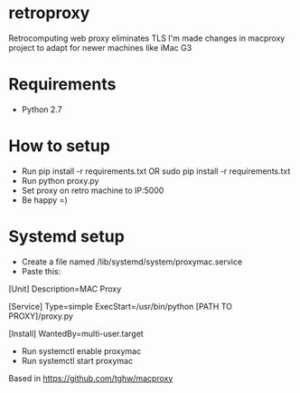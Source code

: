 # retroproxy
Retrocomputing web proxy eliminates TLS
I'm made changes in macproxy project to adapt for newer machines like iMac G3

# Requirements
- Python 2.7

# How to setup
- Run pip install -r requirements.txt OR sudo pip install -r requirements.txt
- Run python proxy.py 
- Set proxy on retro machine to IP:5000
- Be happy =)

# Systemd setup

- Create a file named /lib/systemd/system/proxymac.service
- Paste this:

\[Unit\]
Description=MAC Proxy

\[Service\]
Type=simple
ExecStart=/usr/bin/python [PATH TO PROXY]/proxy.py

\[Install\]
WantedBy=multi-user.target

- Run systemctl enable proxymac
- Run systemctl start proxymac


Based in https://github.com/tghw/macproxy
